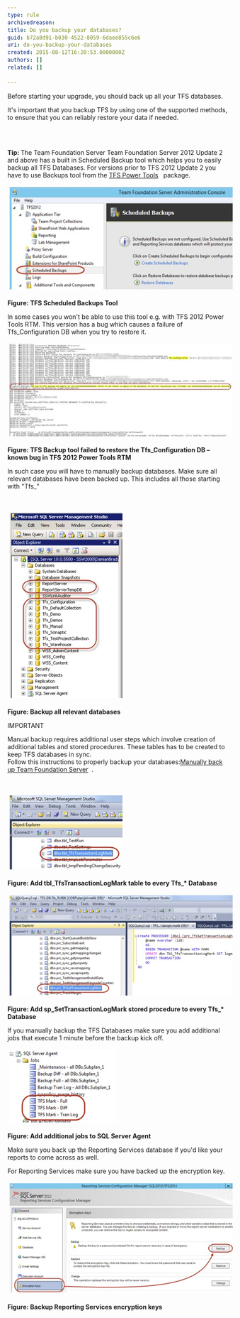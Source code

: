 ```yaml
---
type: rule
archivedreason: 
title: Do you backup your databases?
guid: b72a8d91-b030-4522-8059-6daee855c6e6
uri: do-you-backup-your-databases
created: 2015-08-12T16:20:53.0000000Z
authors: []
related: []

---
```



<p>Before starting your upgrade, you should back up all your TFS databases.</p><p>​It's important that you backup TFS by using one of the supported methods, to ensure that you can reliably restore your data if needed.</p>
<br><excerpt class='endintro'></excerpt><br>
<p><strong>​Tip: </strong>The Team Foundation Server Team Foundation Server 2012 Update 2 and above has a built in Scheduled Backup tool which helps you to easily backup all TFS Databases. For versions prior to TFS 2012 Update 2 you have to use Backups tool from the <a href="http://visualstudiogallery.msdn.microsoft.com/b1ef7eb2-e084-4cb8-9bc7-06c3bad9148f">TFS Power Tools</a>   package.</p><p><strong><img src="tfs scheduled.jpg" alt="tfs scheduled.jpg" style="margin:5px;" /><br></strong></p><p><strong>Figure: TFS Scheduled Backups Tool</strong></p><p>In some cases you won't be able to use this tool e.g. with TFS 2012 Power Tools RTM. This version has a bug which causes a failure of Tfs_Configuration DB when you try to restore it.</p><p><img src="tfs backup.jpg" alt="tfs backup.jpg" style="margin:5px;" /><br></p><p><strong>Figure: TFS Backup tool failed to restore the Tfs_Configuration DB – known bug in TFS 2012 Power Tools RTM</strong></p><p>In such case you will have to manually backup databases. Make sure all relevant databases have been backed up. This includes all those starting with "Tfs_"</p><p><strong><br></strong></p><p><strong><img src="backup all.jpg" alt="backup all.jpg" style="margin:5px;" /></strong> </p><p><strong>Figure: Backup all relevant databases</strong></p><p>IMPORTANT</p><p>Manual backup requires additional user steps which involve creation of additional tables and stored procedures. These tables has to be created to keep TFS databases in sync.<br> Follow this instructions to properly backup your databases:<a href="http://msdn.microsoft.com/en-us/library/ms253070.aspx">Manually back up Team Foundation Server</a>  .</p><p><strong><br></strong></p><p><strong><img src="add tbl.jpg" alt="add tbl.jpg" style="margin:5px;" /></strong> </p><p><strong>Figure: Add tbl_TfsTransactionLogMark table to every Tfs_* Database</strong></p><p><strong><img src="add spset.jpg" alt="add spset.jpg" style="margin:5px;" /><br></strong></p><p><strong>Figure: Add sp_SetTransactionLogMark stored procedure to every Tfs_* Database</strong></p><p>If you manually backup the TFS Databases make sure you add additional jobs that execute 1 minute before the backup kick off.</p><p><img src="add additional.jpg" alt="add additional.jpg" style="margin:5px;" /><br></p><p><strong>Figure: Add additional jobs to SQL Server Agent</strong></p><p>Make sure you back up the Reporting Services database if you'd like your reports to come across as well. </p><p>For Reporting Services make sure you have backed up the encryption key.</p><p><img src="backup reporting.jpg" alt="backup reporting.jpg" style="margin:5px;" /><br></p><p><strong>Figure: Backup Reporting Services encryption keys</strong></p>


